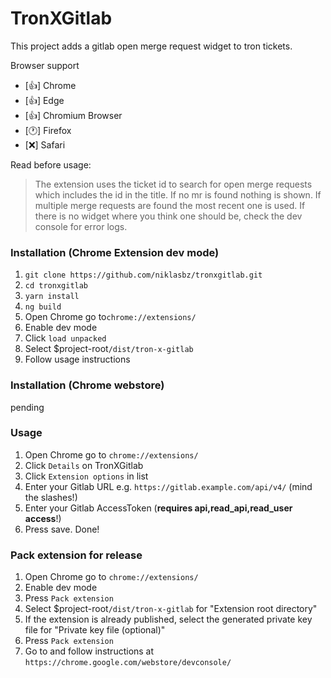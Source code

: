 
# TronXGitlab

This project adds a gitlab open merge request widget to tron tickets.

Browser support

- [👍] Chrome
- [👍] Edge
- [👍] Chromium Browser
- [🕐] Firefox
- [❌] Safari

Read before usage:
> The extension uses the ticket id to search for open merge requests
> which includes the id in the title. If no mr is found nothing is shown.
> If multiple merge requests are found the most recent one is used. If
> there is no widget where you think one should be, check the dev
> console for error logs.

### Installation (Chrome Extension dev mode)

1. `git clone https://github.com/niklasbz/tronxgitlab.git`
2. `cd tronxgitlab`
3. `yarn install`
4. `ng build`
5. Open Chrome go to`chrome://extensions/`
6. Enable dev mode
7. Click `load unpacked`
8. Select $project-root`/dist/tron-x-gitlab`
9. Follow usage instructions

### Installation (Chrome webstore)
pending

### Usage

1. Open Chrome go to `chrome://extensions/`
2. Click `Details` on TronXGitlab
3. Click `Extension options` in list
4. Enter your Gitlab URL e.g. `https://gitlab.example.com/api/v4/` (mind the slashes!)
5. Enter your Gitlab AccessToken (**requires api,read_api,read_user access**!)
6. Press save. Done!

### Pack extension for release

1. Open Chrome go to `chrome://extensions/`
2. Enable dev mode
3. Press `Pack extension`
4. Select $project-root`/dist/tron-x-gitlab` for "Extension root directory"
5. If the extension is already published, select the generated private key file for "Private key file (optional)"
6. Press `Pack extension`
7. Go to and follow instructions at `https://chrome.google.com/webstore/devconsole/`

